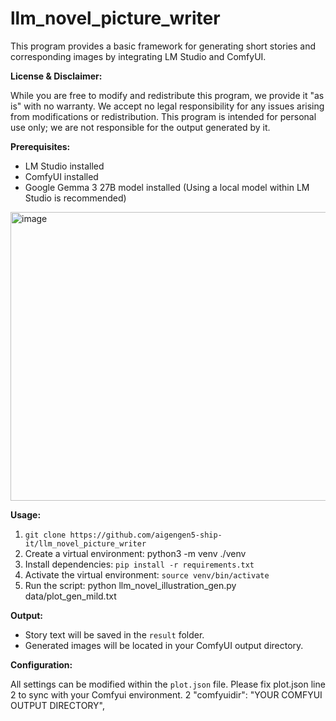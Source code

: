 # llm_novel_picture_writer

This program provides a basic framework for generating short stories and corresponding images by integrating LM Studio and ComfyUI.

**License & Disclaimer:**

While you are free to modify and redistribute this program, we provide it "as is" with no warranty.  We accept no legal responsibility for any issues arising from modifications or redistribution. This program is intended for personal use only; we are not responsible for the output generated by it.

**Prerequisites:**

*   LM Studio installed
*   ComfyUI installed
*   Google Gemma 3 27B model installed (Using a local model within LM Studio is recommended)
<img width="1085" height="462" alt="image" src="https://github.com/user-attachments/assets/f05225b7-8617-41f6-9a8f-e80b1e8596bd" />

**Usage:**

1.  `git clone https://github.com/aigengen5-ship-it/llm_novel_picture_writer`
2.  Create a virtual environment: python3 -m venv ./venv
3.  Install dependencies: `pip install -r requirements.txt`
4.  Activate the virtual environment: `source venv/bin/activate`
5.  Run the script: python llm_novel_illustration_gen.py data/plot_gen_mild.txt

**Output:**

*   Story text will be saved in the `result` folder.
*   Generated images will be located in your ComfyUI output directory.

**Configuration:**

All settings can be modified within the `plot.json` file.
Please fix plot.json line 2 to sync with your Comfyui environment.
  2     "comfyuidir":   "YOUR COMFYUI OUTPUT DIRECTORY",



